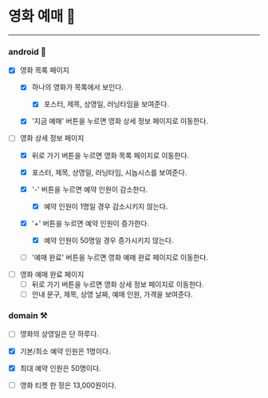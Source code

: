# 영화 예매️ 🎫
---

### android 🤖

- [x] 영화 목록 페이지
    - [x] 하나의 영화가 목록에서 보인다.
      - [x] 포스터, 제목, 상영일, 러닝타임을 보여준다.
    - [x] '지금 예매' 버튼을 누르면 영화 상세 정보 페이지로 이동한다.
 

- [ ] 영화 상세 정보 페이지
    - [x] 뒤로 가기 버튼을 누르면 영화 목록 페이지로 이동한다.
    - [x] 포스터, 제목, 상영일, 러닝타임, 시놉시스를 보여준다.
    - [x] '-' 버튼을 누르면 예약 인원이 감소한다.
        - [x] 예약 인원이 1명일 경우 감소시키지 않는다.
    - [x] '+' 버튼을 누르면 예약 인원이 증가한다.
        - [x] 예약 인원이 50명일 경우 증가시키지 않는다.
    - [ ] '예매 완료' 버튼을 누르면 영화 예매 완료 페이지로 이동한다.


- [ ] 영화 예매 완료 페이지
    - [ ] 뒤로 가기 버튼을 누르면 영화 상세 정보 페이지로 이동한다.
    - [ ] 안내 문구, 제목, 상영 날짜, 예매 인원, 가격을 보여준다.

### domain ⚒️

- [ ] 영화의 상영일은 단 하루다.
- [x] 기본/최소 예약 인원은 1명이다.
- [x] 최대 예약 인원은 50명이다.
- [ ] 영화 티켓 한 장은 13,000원이다.

